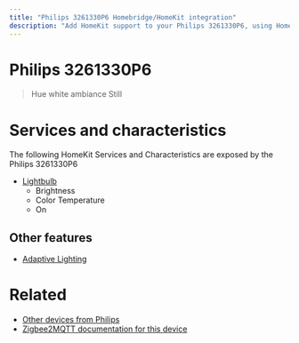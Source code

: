 ```yaml
---
title: "Philips 3261330P6 Homebridge/HomeKit integration"
description: "Add HomeKit support to your Philips 3261330P6, using Homebridge, Zigbee2MQTT and homebridge-z2m."
---
```

<!---
This file has been GENERATED using src/docgen/docgen.ts
DO NOT EDIT THIS FILE MANUALLY!
-->
# Philips 3261330P6
> Hue white ambiance Still


# Services and characteristics
The following HomeKit Services and Characteristics are exposed by
the Philips 3261330P6

* [Lightbulb](../../light.md)
  * Brightness
  * Color Temperature
  * On

## Other features
* [Adaptive Lighting](../../light.md)

# Related
* [Other devices from Philips](../index.md#philips)
* [Zigbee2MQTT documentation for this device](https://www.zigbee2mqtt.io/devices/3261330P6.html)